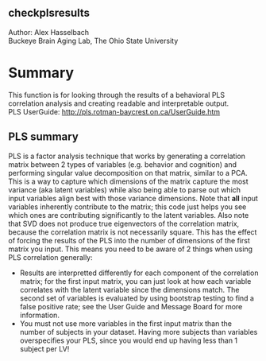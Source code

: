 ## checkplsresults
Author: Alex Hasselbach<br>
Buckeye Brain Aging Lab, The Ohio State University

# Summary
This function is for looking through the results of a behavioral PLS correlation analysis and creating readable and interpretable output.<br>
PLS UserGuide: http://pls.rotman-baycrest.on.ca/UserGuide.htm

## PLS summary
PLS is a factor analysis technique that works by generating a correlation matrix between 2 types of variables (e.g. behavior and cognition) and performing singular value decomposition on that matrix, similar to a PCA. 
This is a way to capture which dimensions of the matrix capture the most variance (aka latent variables) while also being able to parse out which input variables align best with those variance dimensions.
Note that **all** input variables inherently contribute to the matrix; this code just helps you see which ones are contributing significantly to the latent variables.
Also note that SVD does not produce true eigenvectors of the correlation matrix, because the correlation matrix is not necessarily square.
This has the effect of forcing the results of the PLS into the number of dimensions of the first matrix you input.
This means you need to be aware of 2 things when using PLS correlation generally:
- Results are interpretted differently for each component of the correlation matrix; for the first input matrix, you can just look at how each variable correlates with the latent variable since the dimensions match. 
The second set of variables is evaluated by using bootstrap testing to find a false positive rate; see the User Guide and Message Board for more information.
- You must not use more variables in the first input matrix than the number of subjects in your dataset. Having more subjects than variables overspecifies your PLS, since you would end up having less than 1 subject per LV!
